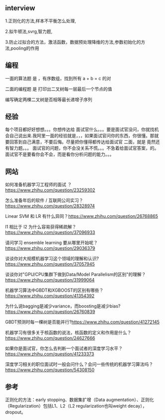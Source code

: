 
## interview
1.正则化的方法,样本不平衡怎么处理,

2.拟牛顿法,svrg,智力题,

3.防止过拟合的方法，激活函数，数据预处理降维的方法,参数初始化的方法,pooling的作用



## 编程
一面的算法题 是 ，有序数组，找到所有 a + b = c 的对

二面的编程题 是 打印出二叉树每一层最后一个节点的值

编写确定两棵二叉树是否相等最长递增子序列

## 经验
每个项目都好好想想。。。你想传达给  面试官什么。。。要是面试官没问，你就找机会自己说出来.我阿里一面的经验就是，，，如果面试官问你的东西，你很懂。那就要回答到自己满意，不要后悔。尽量把你懂得都传达给面试官
二面，就是 竟然还有智力题。。。  面试官的问题，你不会没关系不慌。。。不急着给面试官答案，的。 面试官不是要看你会不会，而是看你分析问题的能力。。。

## 网站
如何准备机器学习工程师的面试 ？ https://www.zhihu.com/question/23259302

怎么准备年后的软件 / 互联网公司实习？ https://www.zhihu.com/question/28328974

Linear SVM 和 LR 有什么异同？https://www.zhihu.com/question/26768865

l1 相比于 l2 为什么容易获得稀疏解？https://www.zhihu.com/question/37096933

请问学习 ensemble learning 要从哪里开始呢？ https://www.zhihu.com/question/29036379

谈谈你对大规模机器学习这个领域的理解和认识? https://www.zhihu.com/question/37057945

谈谈你对"GPU/CPU集群下做到Data/Model Parallelism的区别"的理解？https://www.zhihu.com/question/31999064

机器学习算法中GBDT和XGBOOST的区别有哪些？ https://www.zhihu.com/question/41354392

为什么说bagging是减少variance，而boosting是减少bias? https://www.zhihu.com/question/26760839

GBDT预测时每一棵树是否能并行?https://www.zhihu.com/question/41272145

机器学习有很多关于核函数的说法，核函数的定义和作用是什么？https://www.zhihu.com/question/24627666

如果你是面试官，你怎么去判断一个面试者的深度学习水平？https://www.zhihu.com/question/41233373

深度学习相关的职位面试时一般会问什么？会问一些传统的机器学习算法吗？ https://www.zhihu.com/question/54308150

## 参考
正则化的方法：early stopping、数据集扩增（Data augmentation）、正则化（Regularization）包括L1、L2（L2 regularization也叫weight decay），dropout。

